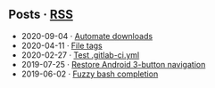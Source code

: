 ## Posts · [RSS](https://raw.githubusercontent.com/obsiwitch/obsiwitch/main/posts/rss.xml)

* <date>2020-09-04</date> · [Automate
downloads](posts/2020-09-04_webscraping.md)
* <date>2020-04-11</date> · [File tags](posts/2020-04-11_tags.md)
* <date>2020-02-27</date> · [Test
.gitlab-ci.yml](posts/2020-02-27_gitlabci.md)
* <date>2019-07-25</date> · [Restore Android 3-button
navigation](posts/2019-07-25_android_3button.md)
* <date>2019-06-02</date> · [Fuzzy bash
completion](posts/2019-06-02_fzf_bash_completion.md)

